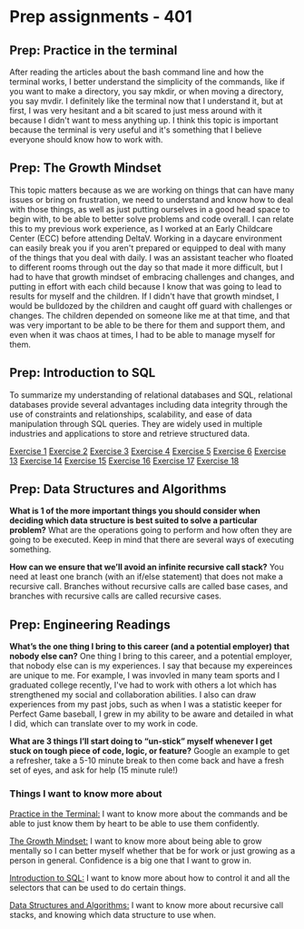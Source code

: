 # Prep assignments - 401

## Prep: Practice in the terminal

After reading the articles about the bash command line and how the terminal works, I better understand the simplicity of the commands, like if you want to make a directory, you say mkdir, or when moving a directory, you say mvdir. I definitely like the terminal now that I understand it, but at first, I was very hesitant and a bit scared to just mess around with it because I didn't want to mess anything up. I think this topic is important because the terminal is very useful and it's something that I believe everyone should know how to work with.

## Prep: The Growth Mindset

This topic matters because as we are working on things that can have many issues or bring on frustration, we need to understand and know how to deal with those things, as well as just putting ourselves in a good head space to begin with, to be able to better solve problems and code overall. I can relate this to my previous work experience, as I worked at an Early Childcare Center (ECC) before attending DeltaV. Working in a daycare environment can easily break you if you aren't prepared or equipped to deal with many of the things that you deal with daily. I was an assistant teacher who floated to different rooms through out the day so that made it more difficult, but I had to have that growth mindset of embracing challenges and changes, and putting in effort with each child because I know that was going to lead to results for myself and the children. If I didn't have that growth mindset, I would be bulldozed by the children and caught off guard with challenges or changes. The children depended on someone like me at that time, and that was very important to be able to be there for them and support them, and even when it was chaos at times, I had to be able to manage myself for them.

## Prep: Introduction to SQL

To summarize my understanding of relational databases and SQL, relational databases provide several advantages including data integrity through the use of constraints and relationships, scalability, and ease of data manipulation through SQL queries. They are widely used in multiple industries and applications to store and retrieve structured data.

[Exercise 1](images/exercise1.png)
[Exercise 2](images/exercise2.png)
[Exercise 3](images/exercise3.png)
[Exercise 4](images/exercise4.png)
[Exercise 5](images/exercise5.png)
[Exercise 6](images/exercise6.png)
[Exercise 13](images/exercise13.png)
[Exercise 14](images/exercise14.png)
[Exercise 15](images/exercise15.png)
[Exercise 16](images/exercise16.png)
[Exercise 17](images/exercise17.png)
[Exercise 18](images/exercise18.png)

## Prep: Data Structures and Algorithms

**What is 1 of the more important things you should consider when deciding which data structure is best suited to solve a particular problem?**
What are the operations going to perform and how often they are going to be executed. Keep in mind that there are several ways of executing something.

**How can we ensure that we’ll avoid an infinite recursive call stack?**
You need at least one branch (with an if/else statement) that does not make a recursive call. Branches without recursive calls are called base cases, and branches with recursive calls are called recursive cases.

## Prep: Engineering Readings

**What’s the one thing I bring to this career (and a potential employer) that nobody else can?**
One thing I bring to this career, and a potential employer, that nobody else can is my experiences. I say that because my expereinces are unique to me. For example, I was invovled in many team sports and I graduated college recently, I've had to work with others a lot which has strengthened my social and collaboration abilities. I also can draw experiences from my past jobs, such as when I was a statistic keeper for Perfect Game baseball, I grew in my ability to be aware and detailed in what I did, which can translate over to my work in code.

**What are 3 things I’ll start doing to “un-stick” myself whenever I get stuck on tough piece of code, logic, or feature?**
Google an example to get a refresher, take a 5-10 minute break to then come back and have a fresh set of eyes, and ask for help (15 minute rule!)

### Things I want to know more about

<u>Practice in the Terminal:</u> I want to know more about the commands and be able to just know them by heart to be able to use them confidently.

<u>The Growth Mindset:</u> I want to know more about being able to grow mentally so I can better myself whether that be for work or just growing as a person in general. Confidence is a big one that I want to grow in.

<u>Introduction to SQL:</u> I want to know more about how to control it and all the selectors that can be used to do certain things.

<u>Data Structures and Algorithms:</u> I want to know more about recursive call stacks, and knowing which data structure to use when.
